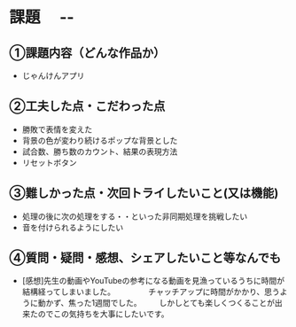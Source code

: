 # 課題　 --

## ①課題内容（どんな作品か）
- じゃんけんアプリ

## ②工夫した点・こだわった点
- 勝敗で表情を変えた
- 背景の色が変わり続けるポップな背景とした
- 試合数、勝ち数のカウント、結果の表現方法
- リセットボタン

## ③難しかった点・次回トライしたいこと(又は機能)
- 処理の後に次の処理をする・・といった非同期処理を挑戦したい
- 音を付けられるようにしたい

## ④質問・疑問・感想、シェアしたいこと等なんでも
- [感想]先生の動画やYouTubeの参考になる動画を見漁っているうちに時間が結構経ってしまいました。
　　　　チャッチアップに時間がかかり、思うように動かず、焦った1週間でした。
    　　しかしとても楽しくつくることが出来たのでこの気持ちを大事にしたいです。
